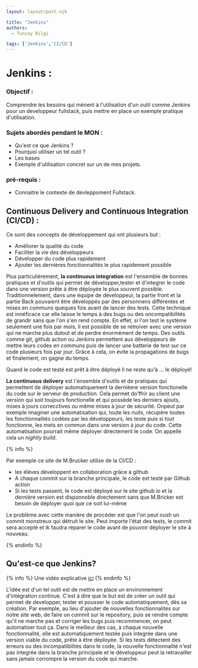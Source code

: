 ```yaml
---
layout: layout/post.njk

title: "Jenkins"
authors:
  - Tuncay Bilgi

tags: ['Jenkins','CI/CD']
---
```


# Jenkins :

### Objectif :

Comprendre les besoins qui mènent à l'utilisation d'un outil comme Jenkins pour un developpeur fullstack, puis mettre en place un exemple pratique d'utilisation.

### Sujets abordés pendant le MON :

- Qu'est ce que Jenkins ?
- Pourquoi utiliser un tel outil ?
- Les bases
- Exemple d'utilisation concret sur un de mes projets.


### pré-requis :
- Connaitre le contexte de devleppoment Fullstack.

## Continuous Delivery and Continuous Integration (CI/CD) : 

Ce sont des concepts de développement qui ont plusieurs but : 

 - Améliorer la qualité du code
 - Faciliter la vie des développeurs
 - Développer du code plus rapidement
 - Ajouter les dernières fonctionnalités le plus rapidement possible

Plus particulièrement, **la continuous integration** est l'ensemble de bonnes pratiques et d'outils qui permet de développer,tester et d'integrer le code dans une version prête à être déployée le plus souvent possible.
Traditionnelement, dans une équipe de développeur, la partie front et la partie Back pouvaient être développés par des personnens différentes et mises en communs queques fois avant de lancer des tests. Cette technique est innéficace car elle laisse le temps à des bugs ou des oncompatibilités de grandir sans que l'on s'en rend compte. En effet, si l'on test le système seulement une fois par mois, il est possible de se retroiver avec une version qui ne marche plus dutout et de perdre énormément de temps.
Des outils comme git, github action ou Jenkins permettent aux développeurs de mettre leurs codes en communs puis de lancer une batterie de test sur ce code plusieurs fois par jour. Grâce à cela, on évite la propagations de bugs et finalement, on gagne du temps.

Quand le code est testé est prêt à être déployé il ne reste qu'à ... le déployé!

**La continuous delivery** est l'ensemble d'outils et de pratiques qui permettent de déployer automatiquement la dernièere version fonctionelle du code sur le serveur de production. Cela permet do'ffrir au client une version qui soit toujours fonctionelle et qui possède les derniers ajouts, mises à jours correcctives ou même mises à jour de sécurité.
Onpeut par exemple imaginer une automatisation qui, toute les nuits, récupère toutes les fonctionnalités codées par les développeurs, les teste puis si tout fonctionne, les mets en commun dans une version à jour du code. Cette automatisation pourrait même déployer directement le code.
On appelle cela un *nightly build*.

{% info %}

Par exemple ce site de M.Brucker utilise de la CI/CD :
  - les élèves développent en collaboration grâce à github
  - A chaque commit sur la branche principale, le code est testé par Github action
  - Si les tests passent, le code est déployé sur le site github.io et la dernière version est disponnoble directement sans que M.Bricker est besoin de déployer quoi que ce soit lui-même

  Le problème avec cette manière de procéder est que l'on peut oush un commit monstreux qui détruit le site. Peut importe l'état des tests, le commit sera accepté et ik faudra réparer le code avant de pouvoir déployer le site à nouveau. 

{% endinfo %}

## Qu'est-ce que Jenkins?

{% info %} Une vidéo explicative [ici](https://www.youtube.com/watch?v=LFDrDnKPOTg&ab_channel=Simplilearn) {% endinfo %}

 L'idée est d'un tel outil est de mettre en place un environnement d'intégration continue. C'est à dire que le but est de créer un outil qui permet de developper, tester et pousser le code automatiquement, dès sa création. Par exemple, au lieu d'ajouter de nouvelles fonctionnalités sur notre site web, de faire un commit sur le repository, puis se rendre compte qu'il ne marche pas et corriger les bugs puis recommencer, on peut automatiser tout ça. Dans le meilleur des cas, à chaque nouvelle fonctionnalité, elle est automatiquement testée puis integrée dans une version viable du code, prête à être déployée. Si les tests détectent des erreurs ou des incompatibilités dans le code, la nouvelle fonctionnalité n'est pas integrée dans la branche principale et le développeur peut la retravailler sans jamais corrompre la version du code qui marche.



